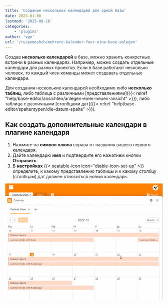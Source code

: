 ```yaml
---
title: 'Создание нескольких календарей для одной базы'
date: 2023-01-08
lastmod: '2023-08-16'
categories:
    - 'plugins'
author: 'vge'
url: '/ru/pomoshch/mehrere-kalender-fuer-eine-base-anlegen'
---
```


Создав **несколько календарей** в базе, можно хранить конкретные встречи в разных календарях. Например, можно создать отдельные календари для разных проектов. Если в базе работают несколько человек, то каждый член команды может создавать отдельные календари.

Для создания нескольких календарей необходимо либо **несколько таблиц**, либо таблица с различными [представлениями]({{< relref "help/base-editor/ansichten/anlegen-einer-neuen-ansicht" >}}), либо таблица с различными [столбцами дат]({{< relref "help/base-editor/spaltentypen/die-datum-spalte" >}}).

## Как создать дополнительные календари в плагине календаря

1. Нажмите на **символ плюса** справа от названия вашего первого календаря.
2. Дайте календарю **имя** и подтвердите его нажатием кнопки **Отправить**.
3. В **настройках** {{< seatable-icon icon="dtable-icon-set-up" >}} определите, к какому представлению таблицы и к какому столбцу (столбцам) дат должен относиться новый календарь.

![Создайте несколько календарей для одной базы](images/mehrere-Kalender-fuer-eine-Base.gif)

